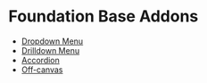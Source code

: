 # Foundation Base Addons #

* [Dropdown Menu](http://foundation.zurb.com/sites/docs/dropdown-menu.html)
* [Drilldown Menu](http://foundation.zurb.com/sites/docs/drilldown-menu.html)
* [Accordion](http://foundation.zurb.com/sites/docs/accordion.html)
* [Off-canvas](http://foundation.zurb.com/sites/docs/off-canvas.html)